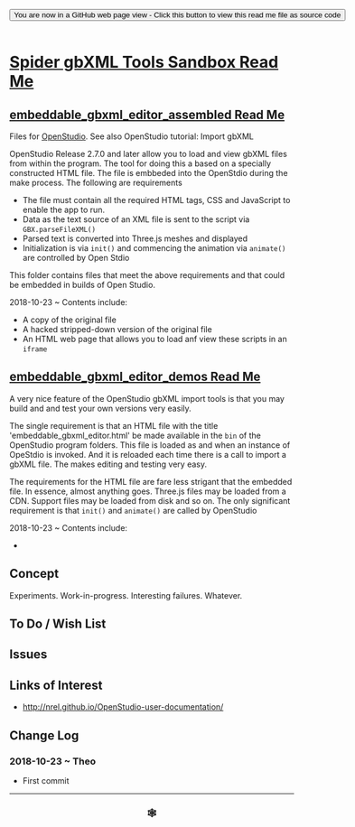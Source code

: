 
<span style=display:none; >[You are now in a GitHub source code view - click this link to view Read Me file as a web page]( https://www.ladybug.tools/spider-gbxml-tools/#sandbox/README.md "View file as a web page." ) </span>

<div><input type=button class = "btn btn-secondary btn-sm" onclick="window.location.href='https://github.com/ladybug-tools/spider-gbxml-tools/blob/master/xxxxxx/README.md'";
value='You are now in a GitHub web page view - Click this button to view this read me file as source code' ></div>

<br>

# [Spider gbXML Tools Sandbox Read Me]( #sandbox/README.md )

<!--
<iframe src=https://www.ladybug.tools/spider-gbxml-tools/xxxxxx/index.html width=100% height=500px >Iframes are not viewable in GitHub source code views</iframe>
_<small>Spider gbXML Viewer ZZZZZ</small>_
-->

## [embeddable_gbxml_editor_assembled Read Me]( #sandbox/embeddable_gbxml_editor_assembled/README.md )

Files for [OpenStudio]( https://www.openstudio.net/ ). See also OpenStudio tutorial: Import gbXML

OpenStudio Release 2.7.0 and later allow you to load and view gbXML files from within the program. The tool for doing this a based on a specially constructed HTML file. The file is embbeded into the OpenStdio during the make process. The following are requirements

* The file must contain all the required HTML tags, CSS and JavaScript to enable the app to run.
* Data as the text source of an XML file is sent to the script via ```GBX.parseFileXML()```
* Parsed text is converted into Three.js meshes and displayed
* Initialization is via ```init()``` and commencing the animation via ```animate()``` are controlled by Open Stdio

This folder contains files that meet the above requirements and that could be embedded in builds of  Open Studio.

2018-10-23 ~ Contents include:

* A copy of the original file
* A hacked stripped-down version of the original file
* An HTML web page that allows you to load anf view these scripts in an ```iframe```


## [embeddable_gbxml_editor_demos Read Me]( #sandbox/embeddable_gbxml_editor_demos/README.md )

A very nice feature of the OpenStudio gbXML import tools is that you may build and and test your own versions very easily.

The single requirement is that an HTML file with the title 'embeddable_gbxml_editor.html' be made available in the ```bin``` of the OpenStudio program folders. This file is loaded as and when an instance of OpeStdio is invoked. And it is reloaded each time there is a call to import a gbXML file. The makes editing and testing very easy.

The requirements for the HTML file are fare less strigant that the embedded file. In essence, almost anything goes. Three.js files may be loaded from a CDN. Support files may be loaded from disk and so on. The only significant requirement is that ```init()``` and ```animate()``` are called by OpenStudio

2018-10-23 ~ Contents include:

*




## Concept

Experiments. Work-in-progress. Interesting failures. Whatever.

## To Do / Wish List


## Issues




## Links of Interest

* http://nrel.github.io/OpenStudio-user-documentation/

## Change Log

### 2018-10-23 ~ Theo

* First commit


***

### <center title="Howdy! My web is better than yours. ;-)" ><a href=javascript:window.scrollTo(0,0); style="text-decoration:none !important;" > &#x1f578; </a></center>

